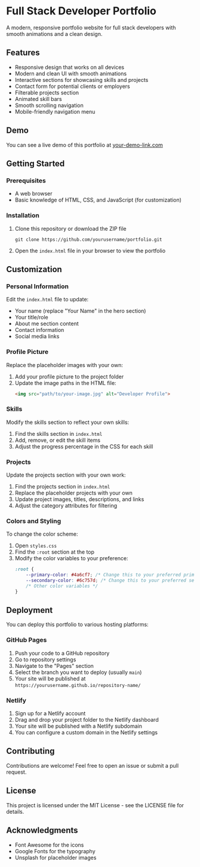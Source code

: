 # Full Stack Developer Portfolio

A modern, responsive portfolio website for full stack developers with smooth animations and a clean design.

## Features

- Responsive design that works on all devices
- Modern and clean UI with smooth animations
- Interactive sections for showcasing skills and projects
- Contact form for potential clients or employers
- Filterable projects section
- Animated skill bars
- Smooth scrolling navigation
- Mobile-friendly navigation menu

## Demo

You can see a live demo of this portfolio at [your-demo-link.com](https://your-demo-link.com)

## Getting Started

### Prerequisites

- A web browser
- Basic knowledge of HTML, CSS, and JavaScript (for customization)

### Installation

1. Clone this repository or download the ZIP file
   ```
   git clone https://github.com/yourusername/portfolio.git
   ```

2. Open the `index.html` file in your browser to view the portfolio

## Customization

### Personal Information

Edit the `index.html` file to update:

- Your name (replace "Your Name" in the hero section)
- Your title/role
- About me section content
- Contact information
- Social media links

### Profile Picture

Replace the placeholder images with your own:

1. Add your profile picture to the project folder
2. Update the image paths in the HTML file:
   ```html
   <img src="path/to/your-image.jpg" alt="Developer Profile">
   ```

### Skills

Modify the skills section to reflect your own skills:

1. Find the skills section in `index.html`
2. Add, remove, or edit the skill items
3. Adjust the progress percentage in the CSS for each skill

### Projects

Update the projects section with your own work:

1. Find the projects section in `index.html`
2. Replace the placeholder projects with your own
3. Update project images, titles, descriptions, and links
4. Adjust the category attributes for filtering

### Colors and Styling

To change the color scheme:

1. Open `styles.css`
2. Find the `:root` section at the top
3. Modify the color variables to your preference:
   ```css
   :root {
       --primary-color: #4a6cf7; /* Change this to your preferred primary color */
       --secondary-color: #6c757d; /* Change this to your preferred secondary color */
       /* Other color variables */
   }
   ```

## Deployment

You can deploy this portfolio to various hosting platforms:

### GitHub Pages

1. Push your code to a GitHub repository
2. Go to repository settings
3. Navigate to the "Pages" section
4. Select the branch you want to deploy (usually `main`)
5. Your site will be published at `https://yourusername.github.io/repository-name/`

### Netlify

1. Sign up for a Netlify account
2. Drag and drop your project folder to the Netlify dashboard
3. Your site will be published with a Netlify subdomain
4. You can configure a custom domain in the Netlify settings

## Contributing

Contributions are welcome! Feel free to open an issue or submit a pull request.

## License

This project is licensed under the MIT License - see the LICENSE file for details.

## Acknowledgments

- Font Awesome for the icons
- Google Fonts for the typography
- Unsplash for placeholder images 